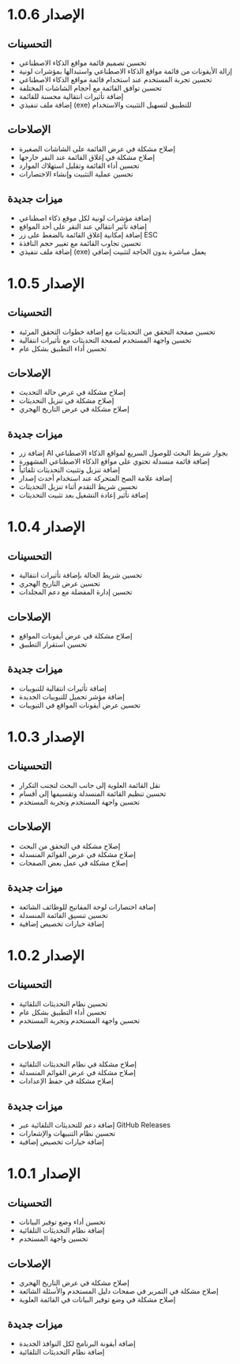 # الإصدار 1.0.6

## التحسينات
- تحسين تصميم قائمة مواقع الذكاء الاصطناعي
- إزالة الأيقونات من قائمة مواقع الذكاء الاصطناعي واستبدالها بمؤشرات لونية
- تحسين تجربة المستخدم عند استخدام قائمة مواقع الذكاء الاصطناعي
- تحسين توافق القائمة مع أحجام الشاشات المختلفة
- إضافة تأثيرات انتقالية محسنة للقائمة
- إضافة ملف تنفيذي (exe) للتطبيق لتسهيل التثبيت والاستخدام

## الإصلاحات
- إصلاح مشكلة في عرض القائمة على الشاشات الصغيرة
- إصلاح مشكلة في إغلاق القائمة عند النقر خارجها
- تحسين أداء القائمة وتقليل استهلاك الموارد
- تحسين عملية التثبيت وإنشاء الاختصارات

## ميزات جديدة
- إضافة مؤشرات لونية لكل موقع ذكاء اصطناعي
- إضافة تأثير انتقالي عند النقر على أحد المواقع
- إضافة إمكانية إغلاق القائمة بالضغط على زر ESC
- تحسين تجاوب القائمة مع تغيير حجم النافذة
- إضافة ملف تنفيذي (exe) يعمل مباشرة بدون الحاجة لتثبيت إضافي

# الإصدار 1.0.5

## التحسينات
- تحسين صفحة التحقق من التحديثات مع إضافة خطوات التحقق المرئية
- تحسين واجهة المستخدم لصفحة التحديثات مع تأثيرات انتقالية
- تحسين أداء التطبيق بشكل عام

## الإصلاحات
- إصلاح مشكلة في عرض حالة التحديث
- إصلاح مشكلة في تنزيل التحديثات
- إصلاح مشكلة في عرض التاريخ الهجري

## ميزات جديدة
- إضافة زر AI بجوار شريط البحث للوصول السريع لمواقع الذكاء الاصطناعي
- إضافة قائمة منسدلة تحتوي على مواقع الذكاء الاصطناعي المشهورة
- إضافة تنزيل وتثبيت التحديثات تلقائياً
- إضافة علامة الصح المتحركة عند استخدام أحدث إصدار
- تحسين شريط التقدم أثناء تنزيل التحديثات
- إضافة تأثير إعادة التشغيل بعد تثبيت التحديثات

# الإصدار 1.0.4

## التحسينات
- تحسين شريط الحالة بإضافة تأثيرات انتقالية
- تحسين عرض التاريخ الهجري
- تحسين إدارة المفضلة مع دعم المجلدات

## الإصلاحات
- إصلاح مشكلة في عرض أيقونات المواقع
- تحسين استقرار التطبيق

## ميزات جديدة
- إضافة تأثيرات انتقالية للتبويبات
- إضافة مؤشر تحميل للتبويبات الجديدة
- تحسين عرض أيقونات المواقع في التبويبات

# الإصدار 1.0.3

## التحسينات
- نقل القائمة العلوية إلى جانب البحث لتجنب التكرار
- تحسين تنظيم القائمة المنسدلة وتقسيمها إلى أقسام
- تحسين واجهة المستخدم وتجربة المستخدم

## الإصلاحات
- إصلاح مشكلة في التحقق من البحث
- إصلاح مشكلة في عرض القوائم المنسدلة
- إصلاح مشكلة في عمل بعض الصفحات

## ميزات جديدة
- إضافة اختصارات لوحة المفاتيح للوظائف الشائعة
- تحسين تنسيق القائمة المنسدلة
- إضافة خيارات تخصيص إضافية

# الإصدار 1.0.2

## التحسينات
- تحسين نظام التحديثات التلقائية
- تحسين أداء التطبيق بشكل عام
- تحسين واجهة المستخدم وتجربة المستخدم

## الإصلاحات
- إصلاح مشكلة في نظام التحديثات التلقائية
- إصلاح مشكلة في عرض القوائم المنسدلة
- إصلاح مشكلة في حفظ الإعدادات

## ميزات جديدة
- إضافة دعم للتحديثات التلقائية عبر GitHub Releases
- تحسين نظام التنبيهات والإشعارات
- إضافة خيارات تخصيص إضافية

# الإصدار 1.0.1

## التحسينات
- تحسين أداء وضع توفير البيانات
- إضافة نظام التحديثات التلقائية
- تحسين واجهة المستخدم

## الإصلاحات
- إصلاح مشكلة في عرض التاريخ الهجري
- إصلاح مشكلة في التمرير في صفحات دليل المستخدم والأسئلة الشائعة
- إصلاح مشكلة في وضع توفير البيانات في القائمة العلوية

## ميزات جديدة
- إضافة أيقونة البرنامج لكل النوافذ الجديدة
- إضافة نظام التحديثات التلقائية
